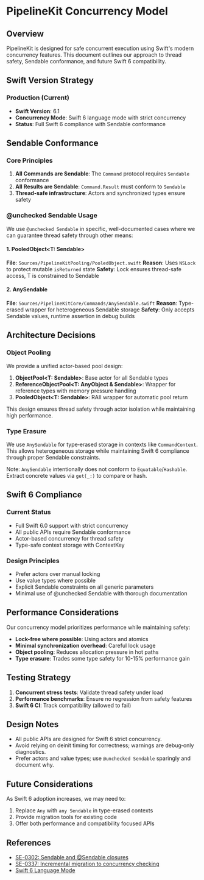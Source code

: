 # PipelineKit Concurrency Model

## Overview

PipelineKit is designed for safe concurrent execution using Swift's modern concurrency features. This document outlines our approach to thread safety, Sendable conformance, and future Swift 6 compatibility.

## Swift Version Strategy

### Production (Current)
- **Swift Version**: 6.1
- **Concurrency Mode**: Swift 6 language mode with strict concurrency
- **Status**: Full Swift 6 compliance with Sendable conformance

## Sendable Conformance

### Core Principles

1. **All Commands are Sendable**: The `Command` protocol requires `Sendable` conformance
2. **All Results are Sendable**: `Command.Result` must conform to `Sendable`
3. **Thread-safe infrastructure**: Actors and synchronized types ensure safety

### @unchecked Sendable Usage

We use `@unchecked Sendable` in specific, well-documented cases where we can guarantee thread safety through other means:

#### 1. PooledObject<T: Sendable>
**File**: `Sources/PipelineKitPooling/PooledObject.swift`
**Reason**: Uses `NSLock` to protect mutable `isReturned` state
**Safety**: Lock ensures thread-safe access, T is constrained to Sendable

#### 2. AnySendable
**File**: `Sources/PipelineKitCore/Commands/AnySendable.swift`
**Reason**: Type-erased wrapper for heterogeneous Sendable storage
**Safety**: Only accepts Sendable values, runtime assertion in debug builds

## Architecture Decisions

### Object Pooling

We provide a unified actor-based pool design:

1. **ObjectPool<T: Sendable>**: Base actor for all Sendable types
2. **ReferenceObjectPool<T: AnyObject & Sendable>**: Wrapper for reference types with memory pressure handling
3. **PooledObject<T: Sendable>**: RAII wrapper for automatic pool return

This design ensures thread safety through actor isolation while maintaining high performance.

### Type Erasure

We use `AnySendable` for type‑erased storage in contexts like `CommandContext`. This allows heterogeneous storage while maintaining Swift 6 compliance through proper Sendable constraints.

Note: `AnySendable` intentionally does not conform to `Equatable`/`Hashable`. Extract concrete values via `get(_:)` to compare or hash.

## Swift 6 Compliance

### Current Status
- Full Swift 6.0 support with strict concurrency
- All public APIs require Sendable conformance
- Actor-based concurrency for thread safety
- Type-safe context storage with ContextKey<T>

### Design Principles
- Prefer actors over manual locking
- Use value types where possible
- Explicit Sendable constraints on all generic parameters
- Minimal use of @unchecked Sendable with thorough documentation

## Performance Considerations

Our concurrency model prioritizes performance while maintaining safety:

- **Lock-free where possible**: Using actors and atomics
- **Minimal synchronization overhead**: Careful lock usage
- **Object pooling**: Reduces allocation pressure in hot paths
- **Type erasure**: Trades some type safety for 10-15% performance gain

## Testing Strategy

1. **Concurrent stress tests**: Validate thread safety under load
2. **Performance benchmarks**: Ensure no regression from safety features
3. **Swift 6 CI**: Track compatibility (allowed to fail)

## Design Notes

- All public APIs are designed for Swift 6 strict concurrency.
- Avoid relying on deinit timing for correctness; warnings are debug‑only diagnostics.
- Prefer actors and value types; use `@unchecked Sendable` sparingly and document why.

## Future Considerations

As Swift 6 adoption increases, we may need to:

1. Replace `Any` with `any Sendable` in type-erased contexts
2. Provide migration tools for existing code
3. Offer both performance and compatibility focused APIs

## References

- [SE-0302: Sendable and @Sendable closures](https://github.com/apple/swift-evolution/blob/main/proposals/0302-concurrent-value-and-concurrent-closures.md)
- [SE-0337: Incremental migration to concurrency checking](https://github.com/apple/swift-evolution/blob/main/proposals/0337-support-incremental-migration-to-concurrency-checking.md)
- [Swift 6 Language Mode](https://www.swift.org/swift-6/)

